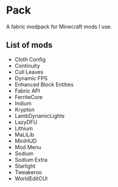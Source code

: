 # Pack
A fabric modpack for Minecraft mods I use.

## List of mods
- Cloth Config
- Continuity
- Cull Leaves
- Dynamic FPS
- Enhanced Block Entities
- Fabric API
- FerriteCore
- Indium
- Krypton
- LambDynamicLights
- LazyDFU
- Lithium
- MaLiLib
- MiniHUD
- Mod Menu
- Sodium
- Sodium Extra
- Starlight
- Tweakeroo
- WorldEditCUI
